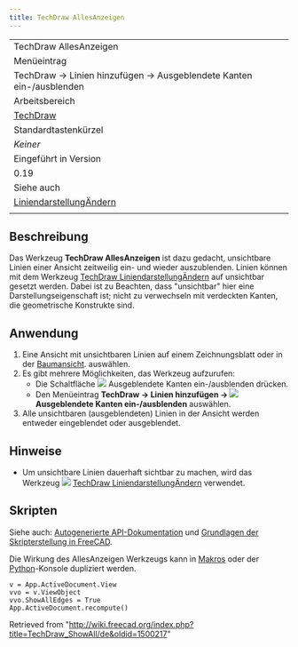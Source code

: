 ```yaml
---
title: TechDraw AllesAnzeigen
---
```


|                                                                                 |
| ------------------------------------------------------------------------------- |
| TechDraw AllesAnzeigen                                                          |
| Menüeintrag                                                                     |
| TechDraw → Linien hinzufügen → Ausgeblendete Kanten ein-/ausblenden             |
| Arbeitsbereich                                                                  |
| [TechDraw](/TechDraw_Workbench/de "TechDraw Workbench/de")                      |
| Standardtastenkürzel                                                            |
| _Keiner_                                                                        |
| Eingeführt in Version                                                           |
| 0.19                                                                            |
| Siehe auch                                                                      |
| [LiniendarstellungÄndern](/TechDraw_DecorateLine/de "TechDraw DecorateLine/de") |
|                                                                                 |

## Beschreibung

Das Werkzeug **TechDraw AllesAnzeigen** ist dazu gedacht, unsichtbare Linien einer Ansicht zeitweilig ein- und wieder auszublenden. Linien können mit dem Werkzeug [TechDraw LiniendarstellungÄndern](/TechDraw_DecorateLine/de "TechDraw DecorateLine/de") auf unsichtbar gesetzt werden. Dabei ist zu Beachten, dass "unsichtbar" hier eine Darstellungseigenschaft ist; nicht zu verwechseln mit verdeckten Kanten, die geometrische Konstrukte sind.

## Anwendung

1. Eine Ansicht mit unsichtbaren Linien auf einem Zeichnungsblatt oder in der [Baumansicht](/Tree_view/de "Tree view/de"). auswählen.
2. Es gibt mehrere Möglichkeiten, das Werkzeug aufzurufen:
   - Die Schaltfläche ![](/images/TechDraw_ShowAll.svg) Ausgeblendete Kanten ein-/ausblenden drücken.
   - Den Menüeintrag **TechDraw → Linien hinzufügen → ![](/images/TechDraw_ShowAll.svg) Ausgeblendete Kanten ein-/ausblenden** auswählen.
3. Alle unsichtbaren (ausgeblendeten) Linien in der Ansicht werden entweder eingeblendet oder ausgeblendet.

## Hinweise

- Um unsichtbare Linien dauerhaft sichtbar zu machen, wird das Werkzeug ![](/images/TechDraw_DecorateLine.svg) [TechDraw LiniendarstellungÄndern](/TechDraw_DecorateLine/de "TechDraw DecorateLine/de") verwendet.

## Skripten

Siehe auch: [Autogenerierte API-Dokumentation](https://freecad.github.io/SourceDoc/) und [Grundlagen der Skripterstellung in FreeCAD](/FreeCAD_Scripting_Basics/de "FreeCAD Scripting Basics/de").

Die Wirkung des AllesAnzeigen Werkzeugs kann in [Makros](/Macros/de "Macros/de") oder der [Python](/Python/de "Python/de")-Konsole dupliziert werden.

```
v = App.ActiveDocument.View
vvo = v.ViewObject
vvo.ShowAllEdges = True
App.ActiveDocument.recompute()

```

Retrieved from "<http://wiki.freecad.org/index.php?title=TechDraw_ShowAll/de&oldid=1500217>"

